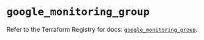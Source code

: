 # `google_monitoring_group`

Refer to the Terraform Registry for docs: [`google_monitoring_group`](https://registry.terraform.io/providers/hashicorp/google-beta/5.16.0/docs/resources/google_monitoring_group).
